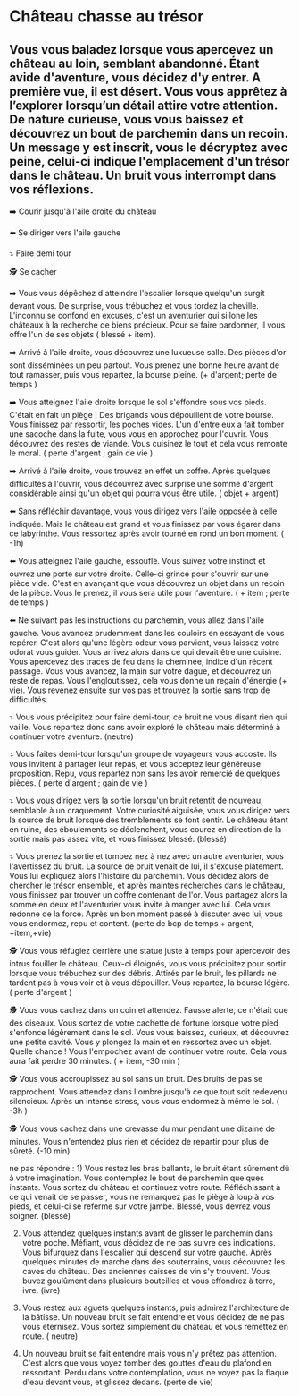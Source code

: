 # Château chasse au trésor
## Vous vous baladez lorsque vous apercevez un château au loin, semblant abandonné. Étant avide d'aventure, vous décidez d'y entrer. A première vue, il est désert. Vous vous apprêtez à l’explorer lorsqu’un détail attire votre attention. De nature curieuse, vous vous baissez et découvrez un bout de parchemin dans un recoin. Un message y est inscrit, vous le décryptez avec peine, celui-ci indique l'emplacement d'un trésor dans le château. Un bruit vous interrompt dans vos réflexions.

:arrow_right: Courir jusqu'à l'aile droite du château

:arrow_left: Se diriger vers l'aile gauche

:arrow_heading_down: Faire demi tour 

:detective: Se cacher


:arrow_right:  Vous vous dépêchez d'atteindre l'escalier lorsque quelqu'un surgit devant vous. De surprise, vous trébuchez et vous tordez la cheville. L'inconnu se confond en excuses, c'est un aventurier qui sillone les châteaux à la recherche de biens précieux. Pour se faire pardonner, il vous offre l'un de ses objets ( blessé + item).

:arrow_right:  Arrivé à l'aile droite, vous découvrez une luxueuse salle. Des pièces d'or sont disséminées un peu partout. Vous prenez une bonne heure avant de tout ramasser, puis vous repartez, la bourse pleine.  (+ d'argent; perte de temps )

:arrow_right:  Vous atteignez l'aile droite lorsque le sol s'effondre sous vos pieds. C'était en fait un piège ! Des brigands vous dépouillent de votre bourse. Vous finissez par ressortir, les poches vides. L'un d'entre eux a fait tomber une sacoche dans la fuite, vous vous en approchez pour l'ouvrir. Vous découvrez des restes de viande. Vous cuisinez le tout et cela vous remonte le moral. ( perte d'argent ; gain de vie )

:arrow_right:  Arrivé à l'aile droite, vous trouvez en effet un coffre. Après quelques difficultés à l'ouvrir, vous découvrez avec surprise une somme d'argent considérable ainsi qu'un objet qui pourra vous être utile.  ( objet + argent)


:arrow_left:  Sans réfléchir davantage, vous vous dirigez vers l'aile opposée à celle indiquée. Mais le château est grand et vous finissez par vous égarer dans ce labyrinthe. Vous ressortez après avoir tourné en rond un bon moment. ( -1h)

:arrow_left: Vous atteignez l'aile gauche, essouflé. Vous suivez votre instinct et ouvrez une porte sur votre droite. Celle-ci grince pour s'ouvrir sur une pièce vide. C'est en avançant que vous découvrez un objet dans un recoin de la pièce. Vous le prenez, il vous sera utile pour l'aventure. ( + item ; perte de temps )

:arrow_left:  Ne suivant pas les instructions du parchemin, vous allez dans l'aile gauche. Vous avancez prudemment dans les couloirs en essayant de vous repérer. C'est alors qu'une légère odeur vous parvient, vous laissez votre odorat vous guider. Vous arrivez alors dans ce qui devait être une cuisine. Vous apercevez des traces de feu dans la cheminée, indice d'un récent passage. Vous vous avancez, la main sur votre dague, et découvrez un reste de repas. Vous l'engloutissez, cela vous donne un regain d'énergie (+ vie). Vous revenez ensuite sur vos pas et trouvez la sortie sans trop de difficultés.


:arrow_heading_down:  Vous vous précipitez pour faire demi-tour, ce bruit ne vous disant rien qui vaille. Vous repartez donc sans avoir exploré le château mais déterminé à continuer votre aventure. (neutre)

:arrow_heading_down: Vous faites demi-tour lorsqu'un groupe de voyageurs vous accoste. Ils vous invitent à partager leur repas, et vous acceptez leur généreuse proposition. Repu, vous repartez non sans les avoir remercié de quelques pièces. ( perte d'argent ; gain de vie ) 

:arrow_heading_down: Vous vous dirigez vers la sortie lorsqu'un bruit retentit de nouveau, semblable à un craquement. Votre curiosité aiguisée, vous vous dirigez vers la source de bruit lorsque des tremblements se font sentir. Le château étant en ruine, des éboulements se déclenchent, vous courez en direction de la sortie mais pas assez vite, et vous finissez blessé. (blessé)


:arrow_heading_down: Vous prenez la sortie et tombez nez à nez avec un autre aventurier, vous l'avertissez du bruit. La source de bruit venait de lui, il s'excuse platement. Vous lui expliquez alors l'histoire du parchemin. Vous décidez alors de chercher le trésor ensemble, et après maintes recherches dans le château, vous finissez par trouver un coffre contenant de l'or. Vous partagez alors la somme en deux et l'aventurier vous invite à manger avec lui. Cela vous redonne de la force. Après un bon moment passé à discuter avec lui, vous vous endormez, repu et content. (perte de bcp de temps + argent, +item,+vie)


:detective:  Vous vous réfugiez derrière une statue juste à temps pour apercevoir des intrus fouiller le château. Ceux-ci éloignés, vous vous précipitez pour sortir lorsque vous trébuchez sur des débris. Attirés par le bruit, les pillards ne tardent pas à vous voir et à vous dépouiller. Vous repartez, la bourse légère. ( perte d'argent ) 

:detective:  Vous vous cachez dans un coin et attendez. Fausse alerte, ce n'était que des oiseaux. Vous sortez de votre cachette de fortune lorsque votre pied s'enfonce légèrement dans le sol. Vous vous baissez, curieux, et découvrez une petite cavité. Vous y plongez la main et en ressortez avec un objet. Quelle chance ! Vous l'empochez avant de continuer votre route. Cela vous aura fait perdre 30 minutes. ( + item, -30 min ) 

:detective:  Vous vous accroupissez au sol sans un bruit. Des bruits de pas se rapprochent. Vous attendez dans l'ombre jusqu'à ce que tout soit redevenu silencieux. Après un intense stress, vous vous endormez à même le sol. ( -3h )

:detective:  Vous vous cachez dans une crevasse du mur pendant une dizaine de minutes. Vous n'entendez plus rien et décidez de repartir pour plus de sûreté.  (-10 min)

ne pas répondre : 1) Vous restez les bras ballants, le bruit étant sûrement dû à votre imagination. Vous contemplez le bout de parchemin quelques instants. Vous sortez du château et continuez votre route. Réfléchissant à ce qui venait de se passer, vous ne remarquez pas le piège à loup à vos pieds, et celui-ci se referme sur votre jambe. Blessé, vous devrez vous soigner. (blessé)

2) Vous attendez quelques instants avant de glisser le parchemin dans votre poche. Méfiant, vous décidez de ne pas suivre ces indications. Vous bifurquez dans l'escalier qui descend sur votre gauche. Après quelques minutes de marche dans des souterrains, vous découvrez les caves du château. Des anciennes caisses de vin s'y trouvent. Vous buvez goulûment dans plusieurs bouteilles et vous effondrez à terre, ivre. (ivre)

3) Vous restez aux aguets quelques instants, puis admirez l'architecture de la bâtisse. Un nouveau bruit se fait entendre et vous décidez de ne pas vous éternisez. Vous sortez simplement du château et vous remettez en route. ( neutre)

4) Un nouveau bruit se fait entendre mais vous n'y prêtez pas attention. C'est alors que vous voyez tomber des gouttes d'eau du plafond en ressortant. Perdu dans votre contemplation, vous ne voyez pas la flaque d'eau devant vous, et glissez dedans. (perte de vie)

